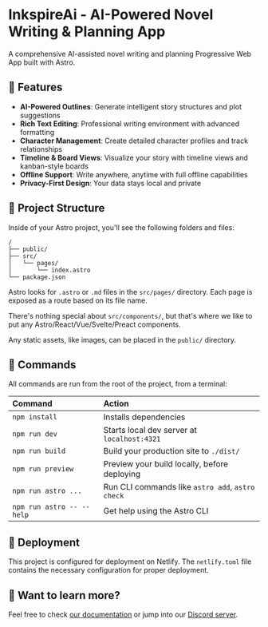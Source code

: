 # InkspireAi - AI-Powered Novel Writing & Planning App

A comprehensive AI-assisted novel writing and planning Progressive Web App built with Astro.

## 🚀 Features

- **AI-Powered Outlines**: Generate intelligent story structures and plot suggestions
- **Rich Text Editing**: Professional writing environment with advanced formatting
- **Character Management**: Create detailed character profiles and track relationships
- **Timeline & Board Views**: Visualize your story with timeline views and kanban-style boards
- **Offline Support**: Write anywhere, anytime with full offline capabilities
- **Privacy-First Design**: Your data stays local and private

## 🚀 Project Structure

Inside of your Astro project, you'll see the following folders and files:

```text
/
├── public/
├── src/
│   └── pages/
│       └── index.astro
└── package.json
```

Astro looks for `.astro` or `.md` files in the `src/pages/` directory. Each page is exposed as a route based on its file name.

There's nothing special about `src/components/`, but that's where we like to put any Astro/React/Vue/Svelte/Preact components.

Any static assets, like images, can be placed in the `public/` directory.

## 🧞 Commands

All commands are run from the root of the project, from a terminal:

| Command                   | Action                                           |
| :------------------------ | :----------------------------------------------- |
| `npm install`             | Installs dependencies                            |
| `npm run dev`             | Starts local dev server at `localhost:4321`      |
| `npm run build`           | Build your production site to `./dist/`          |
| `npm run preview`         | Preview your build locally, before deploying     |
| `npm run astro ...`       | Run CLI commands like `astro add`, `astro check` |
| `npm run astro -- --help` | Get help using the Astro CLI                     |

## 🚀 Deployment

This project is configured for deployment on Netlify. The `netlify.toml` file contains the necessary configuration for proper deployment.

## 👀 Want to learn more?

Feel free to check [our documentation](https://docs.astro.build) or jump into our [Discord server](https://astro.build/chat).
